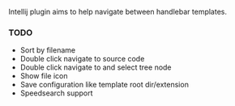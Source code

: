 Intellij plugin aims to help navigate between handlebar templates.

### TODO

- Sort by filename
- Double click navigate to source code
- Double click navigate to and select tree node
- Show file icon
- Save configuration like template root dir/extension
- Speedsearch support
